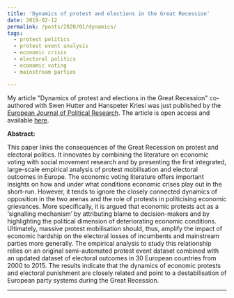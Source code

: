 ```yaml
---
title: 'Dynamics of protest and elections in the Great Recession'
date: 2019-02-12
permalink: /posts/2020/01/dynamics/
tags:
  - protest politics
  - protest event analysis 
  - economic crisis 
  - electoral politics
  - economic voting 
  - mainstream parties

---
```


My article "Dynamics of protest and elections in the Great Recession" co-authored with Swen Hutter and Hanspeter Kriesi was just published by the [European Journal of Political Research](https://ejpr.onlinelibrary.wiley.com/journal/14756765). The article is open access and available [here](https://ejpr.onlinelibrary.wiley.com/doi/10.1111/1475-6765.12375).

**Abstract:**

This paper links the consequences of the Great Recession on protest and electoral politics. It innovates by combining the literature on economic voting with social movement research and by presenting the first integrated, large-scale empirical analysis of protest mobilisation and electoral outcomes in Europe. The economic voting literature offers important insights on how and under what conditions economic crises play out in the short-run. However, it tends to ignore the closely connected dynamics of opposition in the two arenas and the role of protests in politicising economic grievances. More specifically, it is argued that economic protests act as a ‘signalling mechanism’ by attributing blame to decision-makers and by highlighting the political dimension of deteriorating economic conditions. Ultimately, massive protest mobilisation should, thus, amplify the impact of economic hardship on the electoral losses of incumbents and mainstream parties more generally. The empirical analysis to study this relationship relies on an original semi-automated protest event dataset combined with an updated dataset of electoral outcomes in 30 European countries from 2000 to 2015. The results indicate that the dynamics of economic protests and electoral punishment are closely related and point to a destabilisation of European party systems during the Great Recession.

------